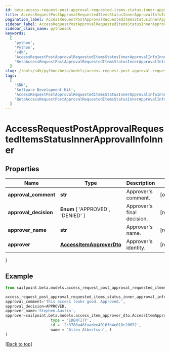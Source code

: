 ```yaml
---
id: beta-access-request-post-approval-requested-items-status-inner-approval-info-inner
title: AccessRequestPostApprovalRequestedItemsStatusInnerApprovalInfoInner
pagination_label: AccessRequestPostApprovalRequestedItemsStatusInnerApprovalInfoInner
sidebar_label: AccessRequestPostApprovalRequestedItemsStatusInnerApprovalInfoInner
sidebar_class_name: pythonsdk
keywords:
  [
    'python',
    'Python',
    'sdk',
    'AccessRequestPostApprovalRequestedItemsStatusInnerApprovalInfoInner',
    'BetaAccessRequestPostApprovalRequestedItemsStatusInnerApprovalInfoInner',
  ]
slug: /tools/sdk/python/beta/models/access-request-post-approval-requested-items-status-inner-approval-info-inner
tags:
  [
    'SDK',
    'Software Development Kit',
    'AccessRequestPostApprovalRequestedItemsStatusInnerApprovalInfoInner',
    'BetaAccessRequestPostApprovalRequestedItemsStatusInnerApprovalInfoInner',
  ]
---
```


# AccessRequestPostApprovalRequestedItemsStatusInnerApprovalInfoInner

## Properties

| Name | Type | Description | Notes |
| --- | --- | --- | --- |
| **approval_comment** | **str** | Approver's comment. | [optional] |
| **approval_decision** | **Enum** [ 'APPROVED', 'DENIED' ] | Approver's final decision. | [required] |
| **approver_name** | **str** | Approver's name. | [required] |
| **approver** | [**AccessItemApproverDto**](access-item-approver-dto) | Approver's identity. | [required] |

}

## Example

```python
from sailpoint.beta.models.access_request_post_approval_requested_items_status_inner_approval_info_inner import AccessRequestPostApprovalRequestedItemsStatusInnerApprovalInfoInner

access_request_post_approval_requested_items_status_inner_approval_info_inner = AccessRequestPostApprovalRequestedItemsStatusInnerApprovalInfoInner(
approval_comment='This access looks good. Approved.',
approval_decision=APPROVED,
approver_name='Stephen.Austin',
approver=sailpoint.beta.models.access_item_approver_dto.AccessItemApproverDto(
                    type = 'IDENTITY',
                    id = '2c3780a46faadee4016fb4e018c20652',
                    name = 'Allen Albertson', )
)

```

[[Back to top]](#)
